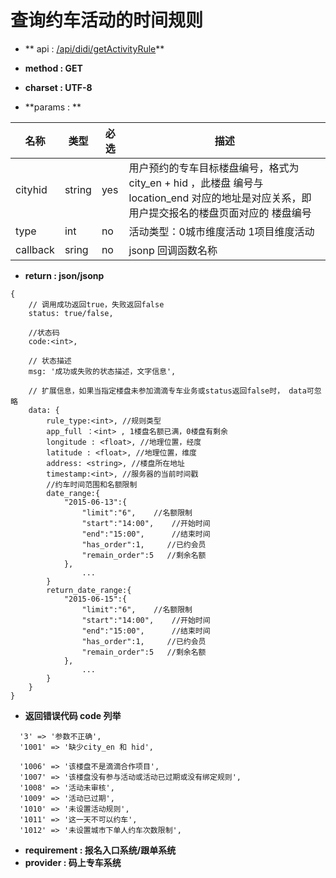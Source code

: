 
# 查询约车活动的时间规则

* ** api : [/api/didi/getActivityRule](/api/didi/getActivityRule)** 

* **method : GET**

* **charset : UTF-8**

* **params : **

| 名称|类型| 必选 | 描述|
| -- | -- | -- | -- |
| cityhid  | string | yes | 用户预约的专车目标楼盘编号，格式为 city_en + hid ，此楼盘 编号与 location_end 对应的地址是对应关系，即用户提交报名的楼盘页面对应的 楼盘编号 |
| type | int | no | 活动类型：0城市维度活动 1项目维度活动|
| callback | sring | no | jsonp 回调函数名称 |

* **return : json/jsonp**

```
{
    // 调⽤成功返回true，失败返回false
    status: true/false,

    //状态码
    code:<int>,

    // 状态描述
    msg: '成功或失败的状态描述，⽂字信息',

    // 扩展信息，如果当指定楼盘未参加滴滴专车业务或status返回false时， data可忽略
    data: {
        rule_type:<int>, //规则类型
        app_full ：<int> , 1楼盘名额已满，0楼盘有剩余
        longitude : <float>, //地理位置，经度
        latitude : <float>, //地理位置，维度
        address: <string>, //楼盘所在地址
        timestamp:<int>, //服务器的当前时间戳
        //约车时间范围和名额限制
        date_range:{
            "2015-06-13":{
                "limit":"6",    //名额限制
                "start":"14:00",    //开始时间
                "end":"15:00",      //结束时间
                "has_order":1,     //已约会员
                "remain_order":5   //剩余名额
            },
                ...
        }
        return_date_range:{
            "2015-06-15":{
                "limit":"6",    //名额限制
                "start":"14:00",    //开始时间
                "end":"15:00",      //结束时间
                "has_order":1,     //已约会员
                "remain_order":5   //剩余名额
            },
                ...
        }        
    }
}

```
* **返回错误代码 code 列举**

```
  '3' => '参数不正确',
  '1001' => '缺少city_en 和 hid',

  '1006' => '该楼盘不是滴滴合作项目',
  '1007' => '该楼盘没有参与活动或活动已过期或没有绑定规则',
  '1008' => '活动未审核',
  '1009' => '活动已过期',
  '1010' => '未设置活动规则',
  '1011' => '这一天不可以约车',
  '1012' => '未设置城市下单人约车次数限制',

```


* **requirement : 报名入口系统/跟单系统**
* **provider : 码上专车系统**
